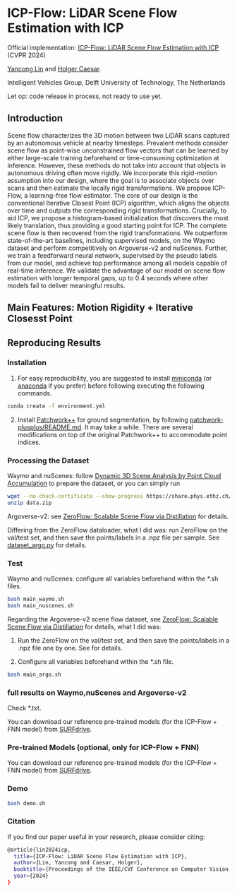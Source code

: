# ICP-Flow: LiDAR Scene Flow Estimation with ICP

Official implementation: [ICP-Flow: LiDAR Scene Flow Estimation with ICP](https://arxiv.org/abs/2402.17351) (CVPR 2024) 

[Yancong Lin](https://yanconglin.github.io/) and [Holger Caesar](https://sites.google.com/it-caesar.de/homepage/).

Intelligent Vehicles Group, Delft University of Technology, The Netherlands

Let op: code release in process, not ready to use yet.

## Introduction
Scene flow characterizes the 3D motion between two LiDAR scans captured by an autonomous vehicle at nearby timesteps. Prevalent methods consider scene flow as point-wise unconstrained flow vectors that can be learned by either large-scale training beforehand or time-consuming optimization at inference. However, these methods do not take into account that objects in autonomous driving often move rigidly. We incorporate this rigid-motion assumption into our design, where the goal is to associate objects over scans and then estimate the locally rigid transformations. We propose ICP-Flow, a learning-free flow estimator. The core of our design is the conventional Iterative Closest Point (ICP) algorithm, which aligns the objects over time and outputs the corresponding rigid transformations. Crucially, to aid ICP, we propose a histogram-based initialization that discovers the most likely translation, thus providing a good starting point for ICP. The complete scene flow is then recovered from the rigid transformations. We outperform state-of-the-art baselines, including supervised models, on the Waymo dataset and perform competitively on Argoverse-v2 and nuScenes. Further, we train a feedforward neural network, supervised by the pseudo labels from our model, and achieve top performance among all models capable of real-time inference. We validate the advantage of our model on scene flow estimation with longer temporal gaps, up to 0.4 seconds where other models fail to deliver meaningful results.

## Main Features: Motion Rigidity + Iterative Closesst Point

## Reproducing Results

### Installation

1. For easy reproducibility, you are suggested to install [miniconda](https://docs.conda.io/en/latest/miniconda.html) (or [anaconda](https://www.anaconda.com/distribution/) if you prefer) before following executing the following commands. 

```bash
conda create -f environment.yml
```
2. Install [Patchwork++](https://github.com/url-kaist/patchwork-plusplus) for ground segmentation, by following [patchwork-plusplus/README.md](patchwork-plusplus/README.md). It may take a while. There are several modifications on top of the original Patchwork++ to accommodate point indices.

### Processing the Dataset

Waymo and nuScenes: follow [Dynamic 3D Scene Analysis by Point Cloud Accumulation](https://github.com/prs-eth/PCAccumulation) to prepare the dataset, or you can simply run

```bash
wget --no-check-certificate --show-progress https://share.phys.ethz.ch/~gsg/PCAccumulation/data.zip
unzip data.zip
```

Argoverse-v2: see [ZeroFlow: Scalable Scene Flow via Distillation](https://github.com/kylevedder/zeroflow) for details.

Differing from the ZeroFlow dataloader, what I did was: run ZeroFlow on the val/test set, and then save the points/labels in a .npz file per sample. See [dataset_argo.py](dataset_argo.py) for details.
   

### Test
Waymo and nuScenes: configure all variables beforehand within the *.sh files.

```bash
bash main_waymo.sh
bash main_nuscenes.sh
```

Regarding the Argoverse-v2 scene flow dataset, see [ZeroFlow: Scalable Scene Flow via Distillation](https://github.com/kylevedder/zeroflow) for details, what I did was:

1. Run the ZeroFlow on the val/test set, and then save the points/labels in a .npz file one by one. See for details.
   
2. Configure all variables beforehand within the *.sh file.
```bash
bash main_argo.sh
```

### full results on Waymo,nuScenes and Argoverse-v2
Check *.txt.

You can download our reference pre-trained models (for the ICP-Flow + FNN model) from [SURFdrive](). 

### Pre-trained Models (optional, only for ICP-Flow + FNN)

You can download our reference pre-trained models (for the ICP-Flow + FNN model) from [SURFdrive](). 

### Demo

```Bash
bash demo.sh
```

### Citation
If you find our paper useful in your research, please consider citing:
```bash
@article{lin2024icp,
  title={ICP-Flow: LiDAR Scene Flow Estimation with ICP},
  author={Lin, Yancong and Caesar, Holger},
  booktitle={Proceedings of the IEEE/CVF Conference on Computer Vision and Pattern Recognition (CVPR)},
  year={2024}
}
```
